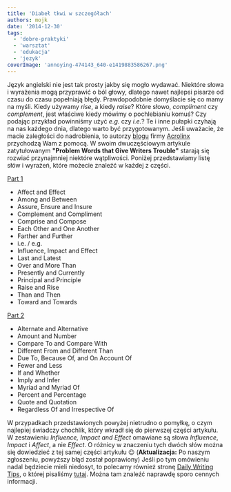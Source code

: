 ```yaml
---
title: 'Diabeł tkwi w szczegółach'
authors: mojk
date: '2014-12-30'
tags:
  - 'dobre-praktyki'
  - 'warsztat'
  - 'edukacja'
  - 'jezyk'
coverImage: 'annoying-474143_640-e1419883586267.png'
---
```


Język angielski nie jest tak prosty jakby się mogło wydawać. Niektóre słowa i
wyrażenia mogą przyprawić o ból głowy, dlatego nawet najlepsi pisarze od czasu
do czasu popełniają błędy. Prawdopodobnie domyślacie się co mamy na myśli. Kiedy
używamy _rise_, a kiedy _raise_? Które słowo, _compliment_ czy _complement_,
jest właściwe kiedy mówimy o pochlebianiu komuś? Czy podając przykład powinniśmy
użyć _e.g._ czy _i.e._? Te i inne pułapki czyhają na nas każdego dnia, dlatego
warto być przygotowanym. Jeśli uważacie, że macie zaległości do nadrobienia, to
autorzy [blogu](http://www.acrolinx.com/blog/) firmy
[Acrolinx](http://www.acrolinx.com/) przychodzą Wam z pomocą. W swoim
dwuczęściowym artykule zatytułowanym **"Problem Words that Give Writers
Trouble"** starają się rozwiać przynajmniej niektóre wątpliwości. Poniżej
przedstawiamy listę słów i wyrażeń, które możecie znaleźć w każdej z części.

<!--truncate-->

[Part 1](http://www.acrolinx.com/blog/problem-words-give-writers-trouble-part-1/)

- Affect and Effect
- Among and Between
- Assure, Ensure and Insure
- Complement and Compliment
- Comprise and Compose
- Each Other and One Another
- Farther and Further
- i.e. / e.g.
- Influence, Impact and Effect
- Last and Latest
- Over and More Than
- Presently and Currently
- Principal and Principle
- Raise and Rise
- Than and Then
- Toward and Towards

[Part 2](http://www.acrolinx.com/blog/problem-words-give-writers-trouble-part-2/)

- Alternate and Alternative
- Amount and Number
- Compare To and Compare With
- Different From and Different Than
- Due To, Because Of, and On Account Of
- Fewer and Less
- If and Whether
- Imply and Infer
- Myriad and Myriad Of
- Percent and Percentage
- Quote and Quotation
- Regardless Of and Irrespective Of

W przypadkach przedstawionych powyżej nietrudno o pomyłkę, o czym najlepiej
świadczy chochlik, który wkradł się do pierwszej części artykułu. W zestawieniu
_Influence, Impact and Effect_ omawiane są słowa _Influence_, _Impact_ i
_Affect_, a nie _Effect_. O różnicy w znaczeniu tych dwóch słów można się
dowiedzieć z tej samej części artykułu 😉 (**Aktualizacja:** Po naszym
zgłoszeniu, powyższy błąd został poprawiony) Jeśli po tym omówieniu nadal
będziecie mieli niedosyt, to polecamy również stronę
[Daily Writing Tips](http://www.dailywritingtips.com/), o której pisaliśmy
[tutaj](http://techwriter.pl/naucz-sie-sama-czesc-5/). Można tam znaleźć
naprawdę sporo cennych informacji.

